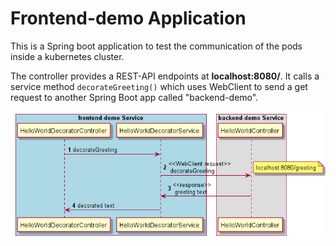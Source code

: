 # Frontend-demo Application

This is a Spring boot application to test the communication of the pods inside a kubernetes cluster.

The controller provides a REST-API endpoints at **localhost:8080/**. 
It calls a service method `decorateGreeting()` which uses WebClient to send a get request to another Spring Boot 
app called "backend-demo".

![sequenceDiagram](/doc/diagrams/sequenceDiagram.png)